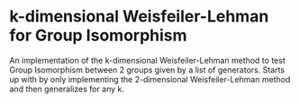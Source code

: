 # k-dimensional Weisfeiler-Lehman for Group Isomorphism

An implementation of the k-dimensional Weisfeiler-Lehman method to test Group Isomorphism between 2 groups given by a list of generators. Starts up with by only implementing the 2-dimensional Weisfeiler-Lehman method and then generalizes for any k.

